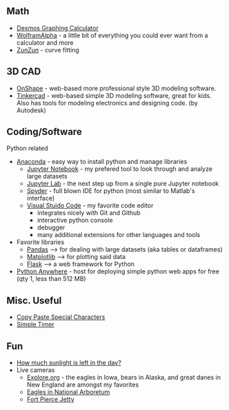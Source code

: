 ## Math
- [Desmos Graphing Calculator](https://www.desmos.com/calculator)
- [WolframAlpha](https://www.wolframalpha.com/) - a little bit of everything you could ever want from a calculator and more
- [ZunZun](www.zunzun.com) - curve fitting

## 3D CAD
- [OnShape](www.onshape.com) - web-based more professional style 3D modeling software.
- [Tinkercad](https://www.tinkercad.com/) - web-based simple 3D modeling software, great for kids. Also has tools for modeling electronics and designing code. (by Autodesk) 

## Coding/Software
Python related
- [Anaconda](https://www.anaconda.com/) - easy way to install python and manage libraries
   - [Jupyter Notebook](https://jupyter.org/) - my prefered tool to look through and analyze large datasets
   - [Jupyter Lab](https://jupyter.org/) - the next step up from a single pure Jupyter notebook
   - [Spyder](https://www.spyder-ide.org/) - full blown IDE for python (most similar to Matlab's interface)
   - [Visual Stuido Code](https://code.visualstudio.com/) - my favorite code editor
      - integrates nicely with Git and Github
      - interactive python console
      - debugger
      - many additional extensions for other languages and tools
- Favorite libraries
   - [Pandas](https://pandas.pydata.org/) --> for dealing with large datasets (aka tables or dataframes)
   - [Matplotlib](https://matplotlib.org/) --> for plotting said data
   - [Flask](https://flask.palletsprojects.com/) --> a web framework for Python 
- [Python Anywhere](https://pythonanywhere.com/) - host for deploying simple python web apps for free (qty 1, less than 512 MB)

## Misc. Useful
- [Copy Paste Special Characters](http://copypastecharacter.com/)
- [Simple Timer](http://e.ggtimer.com/10min)

## Fun
- [How much sunlight is left in the day?](https://sunshine.fyi/?utm_campaign=Recomendo&utm_medium=email&utm_source=Revue%20newsletter)
- Live cameras
   - [Explore.org](https://explore.org/livecams) - the eagles in Iowa, bears in Alaska, and great danes in New England are amongst my favorites
   - [Eagles in National Arboretum](https://naeaglecam.org/)
   - [Fort Pierce Jetty](https://visitstlucie.com/fort-pierce-inlet-webcam/)
